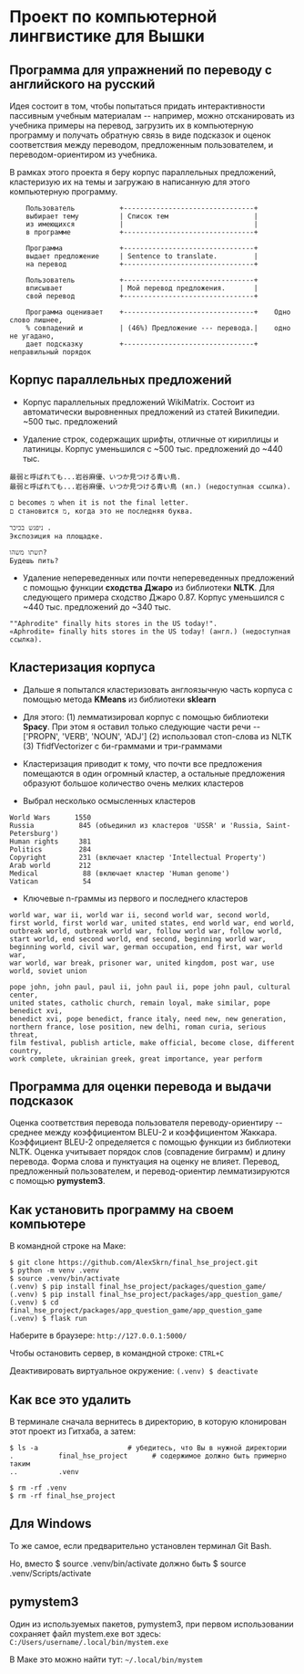 # Проект по компьютерной лингвистике для Вышки

## Программа для упражнений по переводу с английского на русский

Идея состоит в том, чтобы попытаться придать интерактивности пассивным учебным
материалам -- например, можно отсканировать из учебника примеры на перевод, загрузить
их в компьютерную программу и получать обратную связь в виде подсказок и оценок
соответствия между переводом, предложенным пользователем, и переводом-ориентиром
из учебника.

В рамках этого проекта я беру корпус параллельных предложений, кластеризую их
на темы и загружаю в написанную для этого компьютерную программу.
```
    Пользователь           +--------------------------------+
    выбирает тему          | Список тем                     |
    из имеющихся           |                                |
    в программе            +--------------------------------+

    Программа              +--------------------------------+
    выдает предложение     | Sentence to translate.         |
    на перевод             +--------------------------------+

    Пользователь           +--------------------------------+
    вписывает              | Мой перевод предложения.       |
    свой перевод           +--------------------------------+

    Программа оценивает    +--------------------------------+    Одно слово лишнее,
    % совпадений и         | (46%) Предложение --- перевода.|    одно не угадано,
    дает подсказку         +--------------------------------+    неправильный порядок
```
## Корпус параллельных предложений

- Корпус параллельных предложений WikiMatrix. Состоит из автоматически выровненных
предложений из статей Википедии. ~500 тыс. предложений


- Удаление строк, содержащих шрифты, отличные от кириллицы и латиницы.
Корпус уменьшился с ~500 тыс. предложений до ~440 тыс.
```
最弱と呼ばれても...岩谷麻優、いつか見つける青い鳥.
最弱と呼ばれても...岩谷麻優、いつか見つける青い鳥 (яп.) (недоступная ссылка).

ם becomes מ when it is not the final letter.
ם становится מ, когда это не последняя буква.

ניפגש בכיכר .
Экспозиция на площадке.

תשתו משהו?
Будешь пить?
```

- Удаление непереведенных или почти непереведенных предложений с помощью функции
__сходства Джаро__ из библиотеки __NLTK__. Для следующего примера сходство Джаро 0.87.
Корпус уменьшился с ~440 тыс. предложений до ~340 тыс.
```
""Aphrodite" finally hits stores in the US today!".
«Aphrodite» finally hits stores in the US today! (англ.) (недоступная ссылка).
```
## Кластеризация корпуса

- Дальше я попытался кластеризовать англоязычную часть корпуса с помощью метода
__KMeans__ из библиотеки __sklearn__

- Для этого:
  (1) лемматизировал корпус с помощью библиотеки __Spacy__. При этом я
оставил только следующие части речи -- ['PROPN', 'VERB', 'NOUN', 'ADJ']
  (2) использовал стоп-слова из NLTK
  (3) TfidfVectorizer c би-граммами и три-граммами

- Кластеризация приводит к тому, что почти все предложения помещаются в один
огромный кластер, а остальные предложения образуют большое количество
очень мелких кластеров

- Выбрал несколько осмысленных кластеров
```
World Wars      1550  
Russia           845 (объединил из кластеров 'USSR' и 'Russia, Saint-Petersburg')
Human rights     381
Politics         284
Copyright        231 (включает кластер 'Intellectual Property')
Arab world       212
Medical           88 (включает кластер 'Human genome')
Vatican           54
```

- Ключевые n-граммы из первого и последнего кластеров

```
world war, war ii, world war ii, second world war, second world,
first world, first world war, united states, end world war, end world,
outbreak world, outbreak world war, follow world war, follow world,
start world, end second world, end second, beginning world war,
beginning world, civil war, german occupation, end first, war world war,
war world, war break, prisoner war, united kingdom, post war, use world, soviet union

pope john, john paul, paul ii, john paul ii, pope john paul, cultural center,
united states, catholic church, remain loyal, make similar, pope benedict xvi,
benedict xvi, pope benedict, france italy, need new, new generation,
northern france, lose position, new delhi, roman curia, serious threat,
film festival, publish article, make official, become close, different country,
work complete, ukrainian greek, great importance, year perform
```
## Программа для оценки перевода и выдачи подсказок

Оценка соответствия перевода пользователя переводу-ориентиру -- среднее между
коэффициентом BLEU-2 и коэффициентом Жаккара. Коэффициент BLEU-2 определяется
с помощью функции из библиотеки NLTK. Оценка учитывает порядок слов (совпадение биграмм)
и длину перевода. Форма слова и пунктуация на оценку не влияет. Перевод, предложенный
пользователем, и перевод-ориентир лемматизируются с помощью __pymystem3__.


## Как установить программу на своем компьютере

В командной строке на Маке:
```
$ git clone https://github.com/AlexSkrn/final_hse_project.git
$ python -m venv .venv
$ source .venv/bin/activate
(.venv) $ pip install final_hse_project/packages/question_game/
(.venv) $ pip install final_hse_project/packages/app_question_game/
(.venv) $ cd final_hse_project/packages/app_question_game/app_question_game
(.venv) $ flask run
```
Наберите в браузере: ```http://127.0.0.1:5000/```

Чтобы остановить сервер, в командной строке: ```CTRL+C```

Деактивировать виртуальное окружение: ```(.venv) $ deactivate```

## Как все это удалить

В терминале сначала вернитесь в директорию, в которую клонирован
этот проект из Гитхаба, а затем:
```
$ ls -a                      # убедитесь, что Вы в нужной директории
.			final_hse_project      # содержимое должно быть примерно таким
..			.venv

$ rm -rf .venv
$ rm -rf final_hse_project
```

## Для Windows

То же самое, если предварительно установлен терминал Git Bash.

Но, вместо $ source .venv/bin/activate должно быть $ source .venv/Scripts/activate

## pymystem3

Один из используемых пакетов, pymystem3, при первом использовании сохраняет
файл mystem.exe вот здесь: ```C:/Users/username/.local/bin/mystem.exe```

В Маке это можно найти тут: ```~/.local/bin/mystem```
